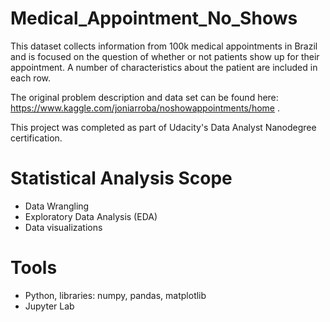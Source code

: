 # Medical_Appointment_No_Shows
This dataset collects information from 100k medical appointments in Brazil and is focused on the question of whether or not patients show up for their appointment. A number of characteristics about the patient are included in each row.

The original problem description and data set can be found here: https://www.kaggle.com/joniarroba/noshowappointments/home .

This project was completed as part of Udacity's Data Analyst Nanodegree certification.

# Statistical Analysis Scope
- Data Wrangling
- Exploratory Data Analysis (EDA)
- Data visualizations

# Tools
- Python, libraries: numpy, pandas, matplotlib
- Jupyter Lab
